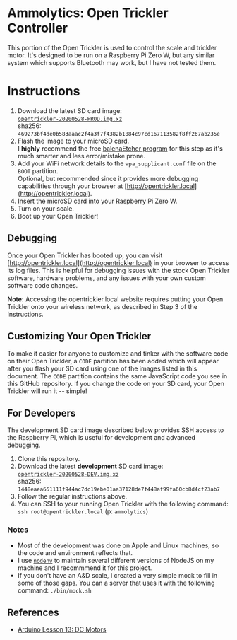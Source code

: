 # Ammolytics: Open Trickler Controller
  
This portion of the Open Trickler is used to control the scale and trickler motor. It's designed to be run on a Raspberry Pi Zero W, but any similar system which supports Bluetooth may work, but I have not tested them.

# Instructions

1. Download the latest SD card image:  
  [`opentrickler-20200528-PROD.img.xz`](https://drive.google.com/open?id=18Q4nF9Ur_vaZgMkSsSwSa-qUwd2g9Qhx)  
  sha256: `469273bf4de0b583aaac2f4a3f7f4382b1884c97cd167113582f8ff267ab235e`
2. Flash the image to your microSD card.  
  I **highly** recommend the free [balenaEtcher program](https://www.balena.io/etcher/) for this step as it's much smarter and less error/mistake prone.
3. Add your WiFi network details to the `wpa_supplicant.conf` file on the `BOOT` partition.  
  Optional, but recommended since it provides more debugging capabilities through your browser at [http://opentrickler.local](http://opentrickler.local).
4. Insert the microSD card into your Raspberry Pi Zero W.
5. Turn on your scale.
6. Boot up your Open Trickler!

## Debugging

Once your Open Trickler has booted up, you can visit [http://opentrickler.local](http://opentrickler.local) in your browser to access its log files. This is helpful for debugging issues with the stock Open Trickler software, hardware problems, and any issues with your own custom software code changes.

**Note:** Accessing the opentrickler.local website requires putting your Open Trickler onto your wireless network, as described in Step 3 of the Instructions.

## Customizing Your Open Trickler

To make it easier for anyone to customize and tinker with the software code on their Open Trickler, a `CODE` partition has been added which will appear after you flash your SD card using one of the images listed in this document. The `CODE` partition contains the same JavaScript code you see in this GitHub repository. If you change the code on your SD card, your Open Trickler will run it -- simple!

## For Developers

The development SD card image described below provides SSH access to the Raspberry Pi, which is useful for development and advanced debugging.

1. Clone this repository.
2. Download the latest **development** SD card image:  
  [`opentrickler-20200528-DEV.img.xz`](https://drive.google.com/open?id=16DJdv4G5Ovct19GoDcUUK3jPjrD0Cf5D)  
  sha256: `1448eaea651111f944ac7dc19ebe01aa37128de7f448af99fa60cb8d4cf23ab7`
3. Follow the regular instructions above.
4. You can SSH to your running Open Trickler with the following command:  
  `ssh root@opentrickler.local` (p: `ammolytics`)


### Notes

- Most of the development was done on Apple and Linux machines, so the code and environment reflects that.
- I use [`nodenv`](https://github.com/nodenv/nodenv) to maintain several different versions of NodeJS on my machine and I recommmend it for this project.
-  If you don't have an A&D scale, I created a very simple mock to fill in some of those gaps. You can a server that uses it with the following command:
  `./bin/mock.sh`


## References
- [Arduino Lesson 13: DC Motors](https://learn.adafruit.com/adafruit-arduino-lesson-13-dc-motors?view=all)
